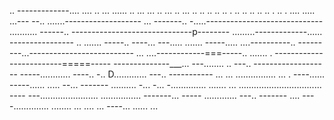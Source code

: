 .. -------------.... .... .. ... ...... .. ... ... .. ... .. ... .. .. .. .. .. . .. .. .. .. .. . .. . .... 
..... ...---
--.. .......-------------------
... -------.. -.....-----------------------------
........... ------.. ------------------------------p--------
.........-------------...... ----------------
.. ....... -----.. ----... 
---..... ....... -----..... ....----------.. ---------...--------------------------
... ....------------===-----.. ....... . -------------------------=====-----
--------------___... ---........ .. ---.. -------------------
-----............  ----.. -.. D............. ---.. -----------
... ... ................ ... . ----...... -----...... ..... --... -------
.......... -... -... -.............. ....... ... 
................................. ----
---....................... ................ -------... -----
............. ---.. -------
.... ----.............. 
........ 
... ....    ... ----... 
...... 
... 
